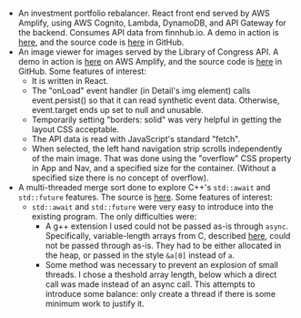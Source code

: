 - An investment portfolio rebalancer.
  React front end served by AWS Amplify, using AWS Cognito, Lambda, DynamoDB, and API Gateway for the backend.  Consumes API data from finnhub.io.
  A demo in action is [here](https://main.d3iwnupxu9gdlf.amplifyapp.com),
  and the source code is [here](https://github.com/JimStockwell/rebalance) in GitHub.
- An image viewer for images served by the Library of Congress API.
  A demo in action is [here](https://master.d1etbrmn6sho17.amplifyapp.com) on AWS Amplify,
  and the source code is [here](https://github.com/JimStockwell/loc) in GitHub.
  Some features of interest:
  - It is written in React.
  - The "onLoad" event handler
    (in Detail's img element)
    calls event.persist()
    so that it can read synthetic event data.
    Otherwise, event.target ends up set to null and unusable.
  - Temporarily setting "borders: solid" was very helpful in getting the layout CSS acceptable.
  - The API data is read with JavaScript's standard "fetch".
  - When selected, the left hand navigation strip scrolls independently of the main image.
    That was done using the "overflow" CSS property in App and Nav,
    and a specified size for the container.
    (Without a specified size there is no concept of overflow).
- A multi-threaded merge sort done to explore C++'s `std::await` and `std::future` features.
  The source is [here](https://github.com/JimStockwell/multi-threaded-merge).
  Some features of interest:
  - `std::await` and `std::future` were very easy to introduce into the existing program.
    The only difficulties were:
    - A g++ extension I used could not be passed as-is through `async`.
      Specifically, variable-length arrays from C,
      described [here](https://en.cppreference.com/w/c/language/array),
      could not be passed through as-is.
      They had to be either allocated in the heap, or passed in the style `&a[0]` instead of `a`.
    - Some method was necessary to prevent an explosion of small threads.
      I chose a theshold array length, below which a direct call was made instead of an async call.
      This attempts to introduce some balance:
      only create a thread if there is some minimum work to justify it.
 
  
